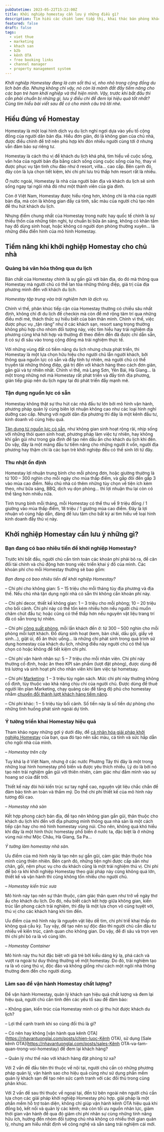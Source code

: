 ```yaml
---
pubDatetime: 2023-05-22T15:22:00Z
title: Khởi nghiệp homestay cần lưu ý những điều gì?
description: Tìm hiểu các chiến lược tiếp thị, khai thác bán phòng khách sạn hiệu quả trong chuỗi bài viết sau của nhavantuonglai để áp dụng và đem lại hiệu quả thiết thực cho giải pháp của bạn.
featured: false
draft: false
tags:
  - viet thue
  - marketing
  - khach san
  - b2b
  - kênh OTA
  - free booking links
  - channel manager
  - property management system
---
```


_Khởi nghiệp Homestay đang là cơn sốt thú vị, nho nhỏ trong cộng đồng du lịch bản địa. Nhưng không chỉ vậy, nó còn là mảnh đất đầy tiềm năng cho các bạn trẻ ham khởi nghiệp và thể hiện mình. Vậy, trước khi bắt đầu thì cần phải chuẩn bị những gì, lưu ý điều chi để đem lại hiệu quả tốt nhất? Cùng tìm hiểu bài viết sau để có cho mình câu trả lời nhé._

## Hiểu đúng về Homestay

Homestay là một loại hình dịch vụ du lịch nghỉ ngơi dựa vào yếu tố cộng đồng của người dân bản địa. Hiểu đơn giản, đó là không gian của chủ nhà, được điều chỉnh để trở nên phù hợp khi đón nhiều người cùng tới ở nhưng vẫn đảm bảo sự riêng tư.

Homestay là cách thú vị để khách du lịch khá phá, tìm hiểu về cuộc sống, văn hóa của người bản địa bằng cách sống cùng cuộc sống của họ, thay vì được phục vụ tận tình chu đáo như ở resort, villa… cao cấp. Bên cạnh đó, đây còn là lựa chọn tiết kiệm, khi chi phí lưu trú thấp hơn resort rất là nhiều.

Ở nước ngoài, Homestay là nhà của người bản địa và khách du lịch sẽ sinh sống ngay tại ngôi nhà đó như một thành viên của gia đình.

Còn ở Việt Nam, Homestay được hiểu rộng hơn, không chỉ là nhà của người bản địa, mà còn là không gian đầy cá tính, sắc màu của người chủ tạo nên để thu hút khách du lịch.

Nhưng điểm chung nhất của Homestay trong nước hay quốc tế chính là sự thiếu thốn của những tiện nghi, tự chuẩn bị bữa ăn sáng, không có khăn tắm hay đồ dùng sinh hoạt, hoặc không có người dọn phòng thường xuyên… là những điều điển hình của mô hình Homestay.

## Tiềm năng khi khởi nghiệp Homestay cho chủ nhà

### Quảng bá văn hóa thông qua du lịch

Bản chất của Homestay chính là sự gần gũi với bản địa, do đó mà thông qua Homestay mà người chủ có thể lan tỏa những thông điệp, giá trị của địa phương mình đến với khách du lịch.

_Homestay tập trung vào trải nghiệm hơn là dịch vụ._

Chính vì thế, phân khúc tiếp cận của Homestay thường có chiều sâu nhất định, không chỉ đi du lịch để checkin mà còn để mở rộng tâm trí qua những điều mới mẻ, thách thức sự hiểu biết của bản thân mình. Chính vì thế, việc được phục vụ _tận răng” như ở các khách sạn, resort sang trọng thường không phù hợp cho nhóm đối tượng này, việc tìm hiểu hay trải nghiệm địa phương cũng khá hời hợp và thường đi theo điểm đến đã được chỉ dẫn sẵn, ít có sự đi sâu vào trong cộng đồng mà trải nghiệm thực tế.

Với những vùng đất có tiềm năng du lịch nhưng chưa phát triển, thì Homestay là một lựa chọn hữu hiệu cho người chủ lẫn người khách, bởi thông qua nguồn lực có sẵn và đầy tính tự nhiên, mà người chủ có thể truyền tải những thông điệp, giá trị đến với khách hàng theo cách đơn giản, gần gũi và tự nhiên nhất. Chính vì thế, mà Lạng Sơn, Yên Bái, Hà Giang… là một trong những nơi mà Homestay rất phát triển và đầy tính địa phương, gián tiếp giúp nền du lịch ngay tại đó phát triển đầy mạnh mẽ.

### Tận dụng nguồn lực có sẵn

Homestay không thật sự thu hút các nhà đầu tư lớn bởi mô hình vận hành, phương pháp quản lý cùng biên lợi nhuận không cao như các loại hình nghỉ dưỡng cao cấp. Nhưng với người dân địa phương thì đây là một kênh đầu tư, kinh doanh vô cùng hiệu quả.

[Tận dụng từ nguồn lực có sẵn](https://www.nhavantuonglai.com/posts/marketing-homestay), như không gian sinh hoạt rộng rãi, nhịp sống với những thói quen sinh hoạt, phương pháp làm việc tự nhiên, hay không khí gần gũi như trong gia đình để tạo nên dấu ấn cho khách du lịch khi đến. Do vậy, đây là một mảng đầu tư tiềm năng cho những người ít vốn, người địa phương hay thậm chí là các bạn trẻ khởi nghiệp đều có thể sinh lời từ đây.

### Thu nhật ổn định

Homestay lợi nhuận trung bình cho mỗi phòng đơn, hoặc giường thường là từ 100 – 300 nghìn cho mỗi ngày cho mùa thấp điểm, và gấp đôi đến gấp 3 vào mùa cao điểm. Nếu chủ nhà có thêm những tùy chọn về tiện ích kèm theo, như bữa sáng, BBQ, dịch vụ dọn phòng… thì lợi nhuận thu lại còn có thể tăng hơn nhiều nữa.

Tính trung bình mỗi tháng, mỗi Homestay có thể thu về 9 triệu đồng / 1 giường vào mùa thấp điểm, 18 triệu / 1 giường mùa cao điểm. Đây là lợi nhuận vô cùng hấp dẫn, đáng để lưu tâm cho bất kỳ ai tìm hiểu về loại hình kinh doanh đầy thú vị này.

## Khởi nghiệp Homestay cần lưu ý những gì?

### Bạn đang có bao nhiêu tiền để khởi nghiệp Homestay?

Trước khi bắt đầu, người chủ cần tính toán các khoản phí phải bỏ ra, để cân đối tài chính và chủ động hơn trong việc triển khai ý đồ của mình. Các khoản phí cho mỗi Homestay thường sẽ bao gồm:

_Bạn đang có bao nhiêu tiền để khởi nghiệp Homestay?_

– Chi phí cho không gian: 5 – 15 triệu cho mỗi tháng tùy địa phương và địa thế. Nếu chủ nhà tận dụng ngôi nhà có sẵn thì không cần khoản phí này.

– Chi phí decor, thiết kế không gian: 1 – 3 triệu cho mỗi phòng; 10 – 20 triệu cho bối cảnh. Chi phí này có thể tốn kém nhiều hơn nếu người chủ muốn chăm chút đầu tư; hoặc cũng có thể thấp hơn nếu nguyên vật liệu trang trí đã có sẵn trong tự nhiên.

– Chi phí [công suất phòng](https://nhavantuonglai.com/posts/cong-suat-phong), mỗi lần khách đến ở: từ 300 – 500 nghìn cho mỗi phòng mỗi lượt khách. Đồ dùng sinh hoạt (kem, bàn chải, dầu gội, giấy vệ sinh…), giặt ủi, đồ ăn thức uống… là những chi phát sinh trong quá trình sử dụng homestay của khách du lịch, những điều này người chủ có thể lựa chọn có hoặc không để tiết kiệm chi phí.

– Chi phí vận hành nhân sự: 5 – 7 triệu cho mỗi nhân viên. Chi phí này thường cố định, hoặc ăn theo KPI sản phẩm (lượt đặt phòng), được dùng để trả lương và sinh hoạt phí cho nhân viên khi làm việc tại hometsay.

– Chi phí [Marketing](https://nhavantuonglai.com/posts/marketing-khach-san-hieu-qua): 1 – 3 triệu tùy ngân sách. Mức chi phí này thường không cố định, tùy thuộc vào khả năng chịu chi của người chủ. Được dùng để thuê người lên plan Marketing, chạy quảng cáo để tăng độ phủ cho homestay nhằm [chuyển đổi thành lượt khách hàng tiềm năng](https://nhavantuonglai.com/posts/ghe-tham-website-khach-san).

– Chi phí khác: 1 – 5 triệu tùy bối cảnh. Số tiền này là số tiền dự phòng cho những tình huống phát sinh ngoài dự tính.

### Ý tưởng triển khai Homestay hiệu quả

Tham khảo ngay những gợi ý dưới đây, để [cá nhân hóa giải pháp khởi nghiệp Homestay](https://www.nhavantuonglai.com/posts/5-xu-huong-thinh-hanh-khach-san-202) của bạn, qua đó tạo nên sắc màu, cá tính và sức hấp dẫn cho ngôi nhà của mình.

– _Homestay trên cây_

Tuy khá lạ ở Việt Nam, nhưng ở các nước Phương Tây thì đây là một trong những loại hình homestay phổ biến và được yêu thích nhiều. Lý do là bởi nó tạo nên trải nghiệm gần gũi với thiên nhiên, cảm giác như đắm mình vào sự hoang sơ của đất trời.

Thiết kế này đòi hỏi kiến trúc sư tay nghề cao, nguyên vật liệu chắc chắn để đảm bảo tính an toàn và thẩm mỹ. Do thế chi phí thiết kế của mô hình này tương đối cao.

– _Homestay nhà sàn_

Kết hợp phong cách bản địa, để tạo nên không gian gần gũi, thân thuộc cho khách du lịch khi đến với địa phương mình thông qua nhà sàn là một cách tiếp cận hay cho mô hình homestay vùng núi. Cho nên, không quá khó hiểu khi đây là một hình thức homestay phổ biến ở nước ta, đặc biệt là ở những vùng núi như Mộc Châu, Hà Giang, Sa Pa…

_Ý tưởng làm homestay nhà sàn._

Ưu điểm của mô hình này là tạo nên sự gần gũi, cảm giác thân thuộc hòa mình cùng thiên nhiên. Bên cạnh đó, những tiện nghi được cấp sẵn như chăn, gối, nệm phục vụ cho du khách cũng là một trải nghiệm thú vị. Chi phí để bỏ ra khi khởi nghiệp Homestay theo giải pháp này cũng không quá lớn, thiết kế và vận hành thì cũng không tốn nhiều cho người chủ.

– _Homestay kiến trúc xưa_

Mô hình này tạo nên sự thân thuộc, cảm giác thân quen như trở về ngày thơ ấu cho khách du lịch. Do đó, nếu biết cách kết hợp giữa không gian, kiến trúc lẫn phong cách trải nghiệm, thì đây là một lựa chọn vô cùng tuyệt vời, thú vị cho các khách hàng khi tìm đến.

Ưu điểm của mô hình này là nguyên vật liệu dễ tìm, chi phí triể khai thấp do không quá cầu kỳ. Tuy vậy, để tạo nên sự độc đáo thì người chủ cần đầu tư nhiều về kiến trúc, cảnh quan cho không gian. Do vậy, để đi sâu và trọn vẹn thì chi phí bỏ ra là vô cùng lớn.

– _Homestay Container_

Mô hình này thu hút đặc biệt với giá trẻ bởi kiểu dáng kỳ lạ, phá cách và vượt ra ngoài tư duy thông thường về một homestay. Do đó, trải nghiệm tạo ra là vô cùng thú vị, độc đáo và không giống như cách một ngôi nhà thông thường đem đến cho người dùng.

### Làm sao để vận hành Homestay chất lượng?

Để vận hành Homestay, quản lý khách sạn hiệu quả chất lượng và đem lại hiệu quả, người chủ cần tính đến các yếu tố sau để đảm bảo:

– Không gian, kiến trúc của Homestay mình có gì thu hút được khách du lịch?

– Lợi thế cạnh tranh khi so cùng đối thủ là gì?

– Có nên hay không [vận hành qua kênh OTA](https://nhavantuonglai.com/posts/chien-luoc-Kênh OTA), sử dụng [Sale kênh OTA](https://nhavantuonglai.com/posts/sales-Kênh OTA-va-tam-quan-trong-voi-homestay) để đem lại khách hàng?

– Quản lý như thế nào với khách hàng đặt phòng từ xa?

Với 2 vấn đề đầu tiên thì thuộc về nội tại, người chủ cần có những phương pháp quản lý, vận hành sao cho hiệu quả cũng như sử dụng phần mềm quản lý khách sạn để tạo nên sức cạnh tranh với các đối thủ trong cùng phân khúc.

Với 2 vấn đề sau thì thuộc về ngoại tại, đến từ bên ngoài nên người chủ cần lựa chọn các giải pháp khởi nghiệp Homestay phù hợp. giải pháp là một phần mềm hỗ trợ toàn diện, không chỉ giúp vận hành kênh OTA hiệu quả khi đồng bộ, kết nối và quản lý các kênh; mà còn tối ưu nguồn nhân lực, giảm thời gian vận hành để qua đó giảm chi phí nhân sự cùng những tính năng hữu ích, hướng đến nhóm đối tượng chủ nhà không có nhiều thời gian quản lý, nhưng am hiểu nhất định về công nghệ và sẵn sàng trải nghiệm cái mới.
